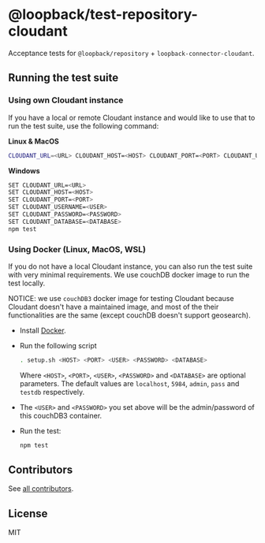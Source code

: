 # @loopback/test-repository-cloudant

Acceptance tests for `@loopback/repository` + `loopback-connector-cloudant`.

## Running the test suite

### Using own Cloudant instance

If you have a local or remote Cloudant instance and would like to use that to
run the test suite, use the following command:

**Linux & MacOS**

```bash
CLOUDANT_URL=<URL> CLOUDANT_HOST=<HOST> CLOUDANT_PORT=<PORT> CLOUDANT_USERNAME=<USER> CLOUDANT_PASSWORD=<PASSWORD> CLOUDANT_DATABASE=<DATABASE> npm test
```

**Windows**

```bash
SET CLOUDANT_URL=<URL>
SET CLOUDANT_HOST=<HOST>
SET CLOUDANT_PORT=<PORT>
SET CLOUDANT_USERNAME=<USER>
SET CLOUDANT_PASSWORD=<PASSWORD>
SET CLOUDANT_DATABASE=<DATABASE>
npm test
```

### Using Docker (Linux, MacOS, WSL)

If you do not have a local Cloudant instance, you can also run the test suite
with very minimal requirements. We use couchDB docker image to run the test
locally.

NOTICE: we use `couchDB3` docker image for testing Cloudant because Cloudant
doesn't have a maintained image, and most of the their functionalities are the
same (except couchDB doesn't support geosearch).

- Install [Docker](https://docs.docker.com/engine/installation/).

- Run the following script

  ```bash
  . setup.sh <HOST> <PORT> <USER> <PASSWORD> <DATABASE>
  ```

  Where `<HOST>`, `<PORT>`, `<USER>`, `<PASSWORD>` and `<DATABASE>` are optional
  parameters. The default values are `localhost`, `5984`, `admin`, `pass` and
  `testdb` respectively.

- The `<USER>` and `<PASSWORD>` you set above will be the admin/password of this
  couchDB3 container.

- Run the test:

  ```bash
  npm test
  ```

## Contributors

See
[all contributors](https://github.com/loopbackio/loopback-next/graphs/contributors).

## License

MIT
